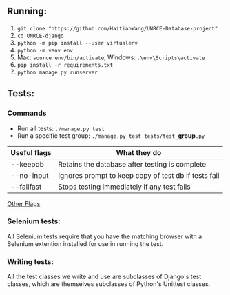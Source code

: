 ## Running:
1. `git clone "https://github.com/HaitianWang/UNRCE-Database-project"`
2. `cd UNRCE-django`
3. `python -m pip install --user virtualenv`
4. `python -m venv env`
5. Mac: `source env/bin/activate`, Windows: `.\env\Scripts\activate`
6. `pip install -r requirements.txt`
7. `python manage.py runserver`

## Tests:
### Commands
- Run all tests: `./manage.py test`
- Run a specific test group: `./manage.py test tests/test_`**group**`.py`

| Useful flags | What they do |
|--------------|--------------|
| --keepdb     | Retains the database after testing is complete |
| --no-input   | Ignores prompt to keep copy of test db if tests fail |
| --failfast|Stops testing immediately if any test fails|
[Other Flags](https://docs.djangoproject.com/en/4.2/ref/django-admin/#test)

### Selenium tests:
All Selenium tests require that you have the matching browser with a Selenium extention installed for use in running the test.



### Writing tests:
All the test classes we write and use are subclasses of Django's test classes, which are themselves subclasses of Python's Unittest classes.
